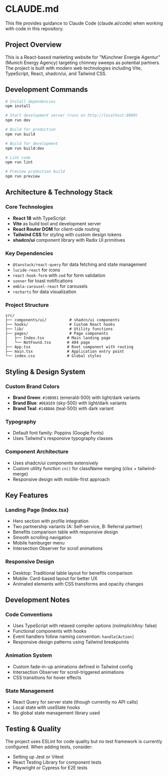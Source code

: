 # CLAUDE.md

This file provides guidance to Claude Code (claude.ai/code) when working with code in this repository.

## Project Overview

This is a React-based marketing website for "Münchner Energie Agentur" (Munich Energy Agency) targeting chimney sweeps as potential partners. The project is built with modern web technologies including Vite, TypeScript, React, shadcn/ui, and Tailwind CSS.

## Development Commands

```bash
# Install dependencies
npm install

# Start development server (runs on http://localhost:8080)
npm run dev

# Build for production
npm run build

# Build for development
npm run build:dev

# Lint code
npm run lint

# Preview production build
npm run preview
```

## Architecture & Technology Stack

### Core Technologies
- **React 18** with TypeScript
- **Vite** as build tool and development server
- **React Router DOM** for client-side routing
- **Tailwind CSS** for styling with custom design tokens
- **shadcn/ui** component library with Radix UI primitives

### Key Dependencies
- `@tanstack/react-query` for data fetching and state management
- `lucide-react` for icons
- `react-hook-form` with `zod` for form validation
- `sonner` for toast notifications
- `embla-carousel-react` for carousels
- `recharts` for data visualization

### Project Structure
```
src/
├── components/ui/          # shadcn/ui components
├── hooks/                  # Custom React hooks
├── lib/                    # Utility functions
├── pages/                  # Page components
│   ├── Index.tsx          # Main landing page
│   └── NotFound.tsx       # 404 page
├── App.tsx                # Root component with routing
├── main.tsx               # Application entry point
└── index.css              # Global styles
```

## Styling & Design System

### Custom Brand Colors
- **Brand Green**: `#10B981` (emerald-500) with light/dark variants
- **Brand Blue**: `#0EA5E9` (sky-500) with light/dark variants  
- **Brand Teal**: `#14B8A6` (teal-500) with dark variant

### Typography
- Default font family: Poppins (Google Fonts)
- Uses Tailwind's responsive typography classes

### Component Architecture
- Uses shadcn/ui components extensively
- Custom utility function `cn()` for className merging (clsx + tailwind-merge)
- Responsive design with mobile-first approach

## Key Features

### Landing Page (Index.tsx)
- Hero section with profile integration
- Two partnership variants (A: Self-service, B: Referral partner)
- Benefits comparison table with responsive design
- Smooth scrolling navigation
- Mobile hamburger menu
- Intersection Observer for scroll animations

### Responsive Design
- Desktop: Traditional table layout for benefits comparison
- Mobile: Card-based layout for better UX
- Animated elements with CSS transforms and opacity changes

## Development Notes

### Code Conventions
- Uses TypeScript with relaxed compiler options (noImplicitAny: false)
- Functional components with hooks
- Event handlers follow naming convention: `handle[Action]`
- Responsive design patterns using Tailwind breakpoints

### Animation System
- Custom fade-in-up animations defined in Tailwind config
- Intersection Observer for scroll-triggered animations
- CSS transitions for hover effects

### State Management
- React Query for server state (though currently no API calls)
- Local state with useState hooks
- No global state management library used

## Testing & Quality

The project uses ESLint for code quality but no test framework is currently configured. When adding tests, consider:
- Setting up Jest or Vitest
- React Testing Library for component tests
- Playwright or Cypress for E2E tests